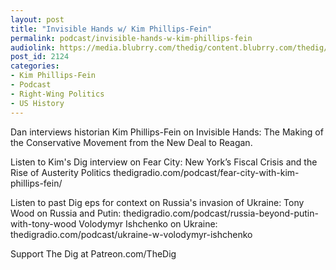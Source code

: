 ```yaml
---
layout: post
title: "Invisible Hands w/ Kim Phillips-Fein"
permalink: podcast/invisible-hands-w-kim-phillips-fein
audiolink: https://media.blubrry.com/thedig/content.blubrry.com/thedig/The_Dig-EP_345-Phillips-Fein.mp3
post_id: 2124
categories: 
- Kim Phillips-Fein
- Podcast
- Right-Wing Politics
- US History
---
```


Dan interviews historian Kim Phillips-Fein on Invisible Hands: The Making of the Conservative Movement from the New Deal to Reagan.

Listen to Kim's Dig interview on Fear City: New York’s Fiscal Crisis and the Rise of Austerity Politics thedigradio.com/podcast/fear-city-with-kim-phillips-fein/

Listen to past Dig eps for context on Russia's invasion of Ukraine:
Tony Wood on Russia and Putin: thedigradio.com/podcast/russia-beyond-putin-with-tony-wood
Volodymyr Ishchenko on Ukraine: thedigradio.com/podcast/ukraine-w-volodymyr-ishchenko

Support The Dig at Patreon.com/TheDig